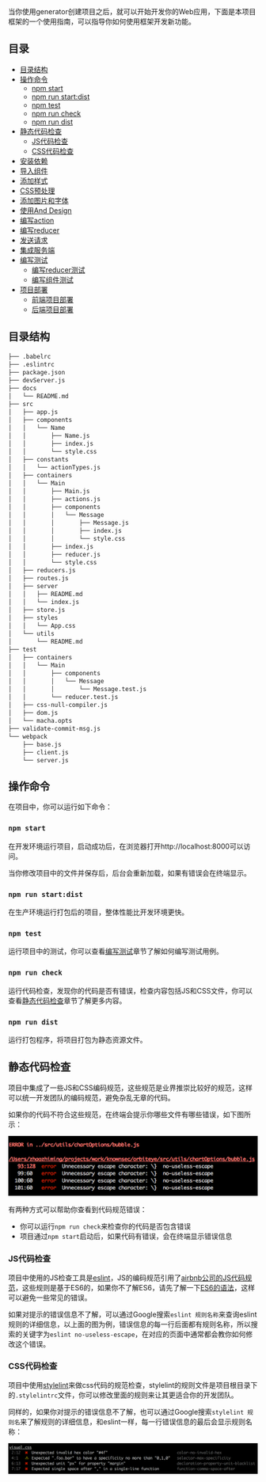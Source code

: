 当你使用generator创建项目之后，就可以开始开发你的Web应用，下面是本项目框架的一个使用指南，可以指导你如何使用框架开发新功能。  
  
## 目录
  
* [目录结构](#目录结构)
* [操作命令](#操作命令)
    * [npm start](#npm-start)
    * [npm run start:dist](#npm-run-startdist)
    * [npm test](#npm-test)
    * [npm run check](#npm-run-check)
    * [npm run dist](#npm-run-dist)
* [静态代码检查](#静态代码检查)
    * [JS代码检查](#JS代码检查)
    * [CSS代码检查](#CSS代码检查)
* [安装依赖](#安装依赖)
* [导入组件](#导入组件)
* [添加样式](#添加样式)
* [CSS预处理](#CSS预处理)
* [添加图片和字体](#添加图片和字体)
* [使用And Design](#使用and-design)
* [编写action](#编写action)
* [编写reducer](#编写reducer)
* [发送请求](#发送请求)
* [集成服务端](#集成服务端)
* [编写测试](#编写测试)
    * [编写reducer测试](#编写reducer测试)
    * [编写组件测试](#编写组件测试)
* [项目部署](#项目部署)
    * [前端项目部署](#前端项目部署)
    * [后端项目部署](#后端项目部署)


## 目录结构

```
├── .babelrc
├── .eslintrc
├── package.json
├── devServer.js
├── docs
│   └── README.md
├── src
│   ├── app.js
│   ├── components
│   │   └── Name
│   │       ├── Name.js
│   │       ├── index.js
│   │       └── style.css
│   ├── constants
│   │   └── actionTypes.js
│   ├── containers
│   │   └── Main
│   │       ├── Main.js
│   │       ├── actions.js
│   │       ├── components
│   │       │   └── Message
│   │       │       ├── Message.js
│   │       │       ├── index.js
│   │       │       └── style.css
│   │       ├── index.js
│   │       ├── reducer.js
│   │       └── style.css
│   ├── reducers.js
│   ├── routes.js
│   ├── server
│   │   ├── README.md
│   │   └── index.js
│   ├── store.js
│   ├── styles
│   │   └── App.css
│   └── utils
│       └── README.md
├── test
│   ├── containers
│   │   └── Main
│   │       ├── components
│   │       │   └── Message
│   │       │       └── Message.test.js
│   │       └── reducer.test.js
│   ├── css-null-compiler.js
│   ├── dom.js
│   └── macha.opts
├── validate-commit-msg.js
└── webpack
    ├── base.js
    ├── client.js
    └── server.js
```

## 操作命令
在项目中，你可以运行如下命令：  

### `npm start`

在开发环境运行项目，启动成功后，在浏览器打开http://localhost:8000可以访问。  

当你修改项目中的文件并保存后，后台会重新加载，如果有错误会在终端显示。

### `npm run start:dist`

在生产环境运行打包后的项目，整体性能比开发环境更快。

### `npm test`

运行项目中的测试，你可以查看[编写测试](#编写测试)章节了解如何编写测试用例。  

### `npm run check`

运行代码检查，发现你的代码是否有错误，检查内容包括JS和CSS文件，你可以查看[静态代码检查](#静态代码检查)章节了解更多内容。

### `npm run dist`

运行打包程序，将项目打包为静态资源文件。

## 静态代码检查

项目中集成了一些JS和CSS编码规范，这些规范是业界推崇比较好的规范，这样可以统一开发团队的编码规范，避免杂乱无章的代码。  

如果你的代码不符合这些规范，在终端会提示你哪些文件有哪些错误，如下图所示：  

![](images/eslint_error.png)

有两种方式可以帮助你查看到代码规范错误：

* 你可以运行`npm run check`来检查你的代码是否包含错误
* 项目通过`npm start`启动后，如果代码有错误，会在终端显示错误信息

### JS代码检查

项目中使用的JS检查工具是[eslint](http://eslint.org/)，JS的编码规范引用了[airbnb公司的JS代码规范](https://github.com/airbnb/javascript)，这些规则是基于ES6的，如果你不了解ES6，请先了解一下[ES6的语法](http://es6.ruanyifeng.com/)，这样可以避免一些常见的错误。  

如果对提示的错误信息不了解，可以通过Google搜索`eslint 规则名称`来查询eslint规则的详细信息，以上面的图为例，错误信息的每一行后面都有规则名称，所以搜索的关键字为`eslint no-useless-escape`，在对应的页面中通常都会教你如何修改这个错误。

### CSS代码检查

项目中使用[stylelint](https://github.com/stylelint/stylelint)来做css代码的规范检查，stylelint的规则文件是项目根目录下的`.stylelintrc`文件，你可以修改里面的规则来让其更适合你的开发团队。  

同样的，如果你对提示的错误信息不了解，也可以通过Google搜索`stylelint 规则名`来了解规则的详细信息，和eslint一样，每一行错误信息的最后会显示规则名称：

![](images/stylelint_error.png)







